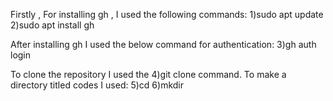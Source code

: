 Firstly , For installing gh , I used the following commands:
1)sudo apt update
2)sudo apt install gh


After installing gh I used the below command for authentication:
3)gh auth login


To clone the repository I used the 4)git clone command.
To make a directory titled codes I used:
5)cd 
6)mkdir

